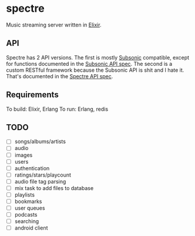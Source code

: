 # spectre
Music streaming server written in [Elixir](elixir-lang.org).

## API

Spectre has 2 API versions. The first is mostly
[Subsonic](www.subsonic.org) compatible, except for functions documented in
the [Subsonic API spec](docs/api/subsonic.raml). The second is a custom
RESTful framework because the Subsonic API is shit and I hate it. That's
documented in the [Spectre API spec](docs/api/spectre.raml).

## Requirements

To build: Elixir, Erlang
To run: Erlang, redis

## TODO
- [ ] songs/albums/artists
- [ ] audio
- [ ] images
- [ ] users
- [ ] authentication
- [ ] ratings/stars/playcount
- [ ] audio file tag parsing
- [ ] mix task to add files to database
- [ ] playlists
- [ ] bookmarks
- [ ] user queues
- [ ] podcasts
- [ ] searching
- [ ] android client

